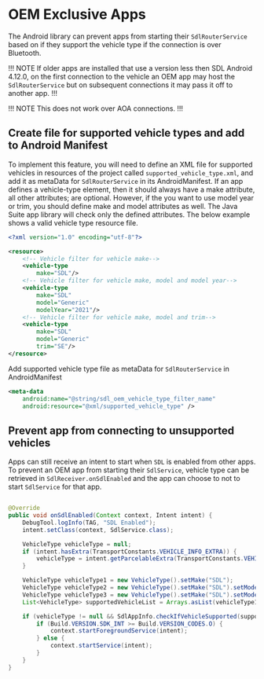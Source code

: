 # OEM Exclusive Apps
The Android library can prevent apps from starting their `SdlRouterService` based on if they support the vehicle type if the connection is over Bluetooth.

!!! NOTE
If older apps are installed that use a version less then SDL Android 4.12.0, on the first connection to the vehicle an OEM app may host the `SdlRouterService` but on subsequent connections it may pass it off to another app.
!!!

!!! NOTE
This does not work over AOA connections.
!!!


## Create file for supported vehicle types and add to Android Manifest
To implement this feature, you will need to define an XML file for supported vehicles in resources of the project called `supported_vehicle_type.xml`, and add it as metaData for `SdlRouterService` in its AndroidManifest.  If an app defines a vehicle-type element, then it should always have a make attribute, all other attributes; are optional. However, if the you want to use model year or trim, you should define make and model attributes as well. The Java Suite app library will check only the defined attributes. The below example shows a valid vehicle type resource file.


```XML
<?xml version="1.0" encoding="utf-8"?>

<resource>
    <!-- Vehicle filter for vehicle make-->
    <vehicle-type
        make="SDL"/>
    <!-- Vehicle filter for vehicle make, model and model year-->
    <vehicle-type
        make="SDL"
        model="Generic"
        modelYear="2021"/>
    <!-- Vehicle filter for vehicle make, model and trim-->
    <vehicle-type
        make="SDL"
        model="Generic"
        trim="SE"/>
</resource>
```
Add supported vehicle type file as metaData for `SdlRouterService` in AndroidManifest

```XML
<meta-data
    android:name="@string/sdl_oem_vehicle_type_filter_name"
    android:resource="@xml/supported_vehicle_type" />

```

## Prevent app from connecting to unsupported vehicles 
Apps can still receive an intent to start when `SDL` is enabled from other apps. To prevent an OEM app from starting their `SdlService`, vehicle type can be retrieved in `SdlReceiver.onSdlEnabled` and the app can choose to not to start `SdlService` for that app.

```java

@Override
public void onSdlEnabled(Context context, Intent intent) {
    DebugTool.logInfo(TAG, "SDL Enabled");
    intent.setClass(context, SdlService.class);

    VehicleType vehicleType = null;
    if (intent.hasExtra(TransportConstants.VEHICLE_INFO_EXTRA)) {
        vehicleType = intent.getParcelableExtra(TransportConstants.VEHICLE_INFO_EXTRA);
    }

    VehicleType vehicleType1 = new VehicleType().setMake("SDL");
    VehicleType vehicleType2 = new VehicleType().setMake("SDL").setModel("Generic").setModelYear("2021");
    VehicleType vehicleType3 = new VehicleType().setMake("SDL").setModel("Generic").setTrim("SE");
    List<VehicleType> supportedVehicleList = Arrays.asList(vehicleType1, vehicleType2, vehicleType3);

    if (vehicleType != null && SdlAppInfo.checkIfVehicleSupported(supportedVehicleList, vehicleType)) {
        if (Build.VERSION.SDK_INT >= Build.VERSION_CODES.O) {
            context.startForegroundService(intent);
        } else {
            context.startService(intent);
        }
    }
}

```
